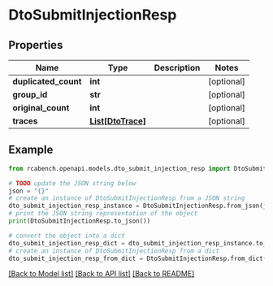 # DtoSubmitInjectionResp


## Properties

Name | Type | Description | Notes
------------ | ------------- | ------------- | -------------
**duplicated_count** | **int** |  | [optional] 
**group_id** | **str** |  | [optional] 
**original_count** | **int** |  | [optional] 
**traces** | [**List[DtoTrace]**](DtoTrace.md) |  | [optional] 

## Example

```python
from rcabench.openapi.models.dto_submit_injection_resp import DtoSubmitInjectionResp

# TODO update the JSON string below
json = "{}"
# create an instance of DtoSubmitInjectionResp from a JSON string
dto_submit_injection_resp_instance = DtoSubmitInjectionResp.from_json(json)
# print the JSON string representation of the object
print(DtoSubmitInjectionResp.to_json())

# convert the object into a dict
dto_submit_injection_resp_dict = dto_submit_injection_resp_instance.to_dict()
# create an instance of DtoSubmitInjectionResp from a dict
dto_submit_injection_resp_from_dict = DtoSubmitInjectionResp.from_dict(dto_submit_injection_resp_dict)
```
[[Back to Model list]](../README.md#documentation-for-models) [[Back to API list]](../README.md#documentation-for-api-endpoints) [[Back to README]](../README.md)


